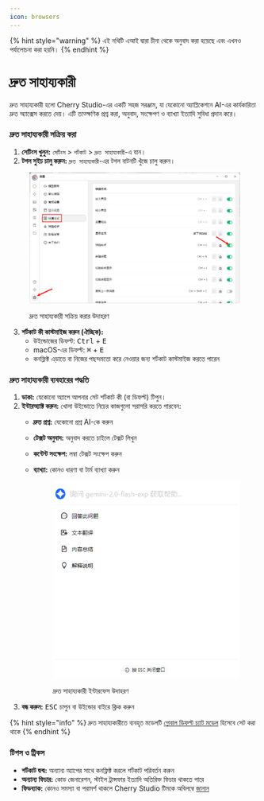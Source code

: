 ```yaml
---
icon: browsers
---
```


{% hint style="warning" %}
এই নথিটি এআই দ্বারা চীনা থেকে অনুবাদ করা হয়েছে এবং এখনও পর্যালোচনা করা হয়নি।
{% endhint %}

# দ্রুত সাহায্যকারী

দ্রুত সাহায্যকারী হলো Cherry Studio-এর একটি সহজ সরঞ্জাম, যা যেকোনো অ্যাপ্লিকেশনে AI-এর কার্যকারিতা দ্রুত অ্যাক্সেস করতে দেয়। এটি তাত্ক্ষণিক প্রশ্ন করা, অনুবাদ, সংক্ষেপণ ও ব্যাখ্যা ইত্যাদি সুবিধা প্রদান করে।

### দ্রুত সাহায্যকারী সক্রিয় করা

1. **সেটিংস খুলুন:** `সেটিংস` > `শর্টকাট` > `দ্রুত সাহায্যকারী`-এ যান।
2. **টগল সুইচ চালু করুন:** `দ্রুত সাহায্যকারী`-এর টগল বাটনটি খুঁজে চালু করুন।

<figure><img src="../../.gitbook/assets/快捷助手-0.png" alt=""><figcaption><p>দ্রুত সাহায্যকারী সক্রিয় করার উদাহরণ</p></figcaption></figure>

3. **শর্টকাট কী কাস্টমাইজ করুন (ঐচ্ছিক):**
   * উইন্ডোজের ডিফল্ট: <kbd>Ctrl</kbd> + <kbd>E</kbd>
   * macOS-এর ডিফল্ট: <kbd>⌘</kbd> + <kbd>E</kbd>
   * কনফ্লিক্ট এড়াতে বা নিজের পছন্দমতো করে নেওয়ার জন্য শর্টকাট কাস্টমাইজ করতে পারেন

### দ্রুত সাহায্যকারী ব্যবহারের পদ্ধতি

1. **ডাকা:** যেকোনো অ্যাপে আপনার সেট শর্টকাট কী (বা ডিফল্ট) টিপুন।
2. **ইন্টারঅ্যাক্ট করুন:** খোলা উইন্ডোতে নিচের কাজগুলো সরাসরি করতে পারবেন:
   * **দ্রুত প্রশ্ন:** যেকোনো প্রশ্ন AI-কে করুন
   * **টেক্সট অনুবাদ:** অনুবাদ করতে চাইলে টেক্সট লিখুন
   * **কন্টেন্ট সংক্ষেপ:** লম্বা টেক্সট সংক্ষেপ করুন
   *   **ব্যাখ্যা:** কোনও ধারণা বা টার্ম ব্যাখ্যা করুন

       <figure><img src="../../.gitbook/assets/快捷助手-1.png" alt=""><figcaption><p>দ্রুত সাহায্যকারী ইন্টারফেস উদাহরণ</p></figcaption></figure>
3. **বন্ধ করুন:** <kbd>ESC</kbd> চাপুন বা উইন্ডোর বাইরে ক্লিক করুন

{% hint style="info" %}
দ্রুত সাহায্যকারীতে ব্যবহৃত মডেলটি [গ্লোবাল ডিফল্ট চ্যাট মডেল](settings/default-models.md#mo-ren-zhu-shou-mo-xing) হিসেবে সেট করা থাকে
{% endhint %}

### টিপস ও ট্রিকস

* **শর্টকাট দ্বন্দ্ব:** অন্যান্য অ্যাপের সাথে কনফ্লিক্ট করলে শর্টকাট পরিবর্তন করুন
* **অন্যান্য ফিচার:** কোড জেনারেশন, স্টাইল ট্রান্সফার ইত্যাদি অতিরিক্ত ফিচার থাকতে পারে
* **ফিডব্যাক:** কোনও সমস্যা বা পরামর্শ থাকলে Cherry Studio টিমকে অবিলম্বে [জানান](../../../question-contact/suggestions.md)